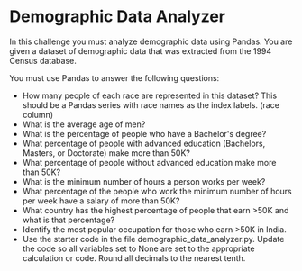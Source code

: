 # Demographic Data Analyzer

In this challenge you must analyze demographic data using Pandas. You are given a dataset of demographic data that was extracted from the 1994 Census database.

You must use Pandas to answer the following questions:

- How many people of each race are represented in this dataset? This should be a Pandas series with race names as the index labels. (race column)
- What is the average age of men?
- What is the percentage of people who have a Bachelor's degree?
- What percentage of people with advanced education (Bachelors, Masters, or Doctorate) make more than 50K?
- What percentage of people without advanced education make more than 50K?
- What is the minimum number of hours a person works per week?
- What percentage of the people who work the minimum number of hours per week have a salary of more than 50K?
- What country has the highest percentage of people that earn >50K and what is that percentage?
- Identify the most popular occupation for those who earn >50K in India.
- Use the starter code in the file demographic_data_analyzer.py. Update the code so all variables set to None are set to the appropriate calculation or code. Round all decimals to the nearest tenth.
